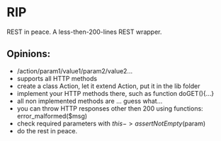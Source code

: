 RIP
===

REST in peace. A less-then-200-lines REST wrapper.

Opinions:
----------

 - /action/param1/value1/param2/value2...
 - supports all HTTP methods
 - create a class Action<Name>, let it extend Action, put it in the lib folder
 - implement your HTTP methods there, such as function doGET(){...}
 - all non implemented methods are ... guess what...
 - you can throw HTTP responses other then 200 using functions: error_malformed($msg)
 - check required parameters with $this->assertNotEmpty($param)
 - do the rest in peace.
